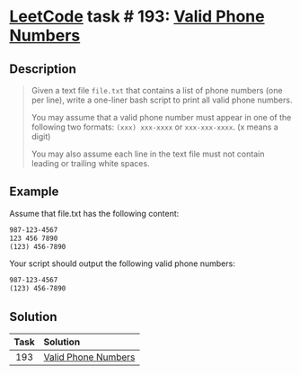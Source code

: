 # [LeetCode][leetcode] task # 193: [Valid Phone Numbers][task]

Description
-----------

> Given a text file `file.txt` that contains
> a list of phone numbers (one per line),
> write a one-liner bash script to print all valid phone numbers.
> 
> You may assume that a valid phone number must appear
> in one of the following two formats:
> `(xxx) xxx-xxxx` or `xxx-xxx-xxxx`. (x means a digit)
> 
> You may also assume each line in the text file
> must not contain leading or trailing white spaces.

Example
-------

Assume that file.txt has the following content:

```txt
987-123-4567
123 456 7890
(123) 456-7890
```
Your script should output the following valid phone numbers:
```txt
987-123-4567
(123) 456-7890
```

Solution
--------

| Task | Solution                        |
|:----:|:--------------------------------|
| 193  | [Valid Phone Numbers][solution] |


[leetcode]: <http://leetcode.com/>
[task]: <https://leetcode.com/problems/valid-phone-numbers/>
[solution]: <https://github.com/wellaxis/witalis-jkit/blob/main/module/tasks/src/main/java/com/witalis/jkit/tasks/core/task/leetcode/h2/p193/option/Practice.java>
